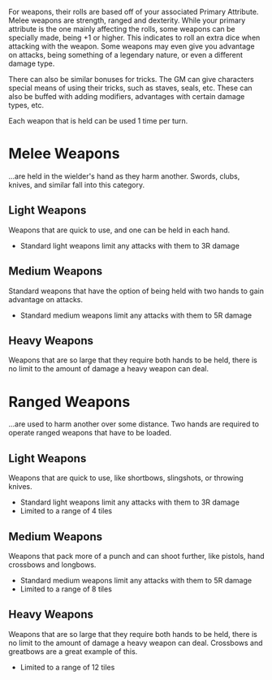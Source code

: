 For weapons, their rolls are based off of your associated Primary Attribute. Melee weapons are strength, ranged and dexterity. While your primary attribute is the one mainly affecting the rolls, some weapons can be specially made, being +1 or higher. This indicates to roll an extra dice when attacking with the weapon. Some weapons may even give you advantage on attacks, being something of a legendary nature, or even a different damage type.

There can also be similar bonuses for tricks. The GM can give characters special means of using their tricks, such as staves, seals, etc. These can also be buffed with adding modifiers, advantages with certain damage types, etc.

Each weapon that is held can be used 1 time per turn.

# Melee Weapons
...are held in the wielder's hand as they harm another. Swords, clubs, knives, and similar fall into this category.

## Light Weapons
Weapons that are quick to use, and one can be held in each hand.
- Standard light weapons limit any attacks with them to 3R damage

## Medium Weapons
Standard weapons that have the option of being held with two hands to gain advantage on attacks.
- Standard medium weapons limit any attacks with them to 5R damage

## Heavy Weapons
Weapons that are so large that they require both hands to be held, there is no limit to the amount of damage a heavy weapon can deal.

# Ranged Weapons
...are used to harm another over some distance. Two hands are required to operate ranged weapons that have to be loaded.

## Light Weapons
Weapons that are quick to use, like shortbows, slingshots, or throwing knives.
- Standard light weapons limit any attacks with them to 3R damage
- Limited to a range of 4 tiles

## Medium Weapons
Weapons that pack more of a punch and can shoot further, like pistols, hand crossbows and longbows.
- Standard medium weapons limit any attacks with them to 5R damage
- Limited to a range of 8 tiles

## Heavy Weapons
Weapons that are so large that they require both hands to be held, there is no limit to the amount of damage a heavy weapon can deal. Crossbows and greatbows are a great example of this.
- Limited to a range of 12 tiles